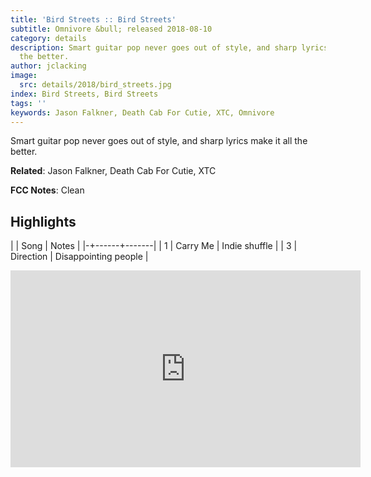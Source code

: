 ```yaml
---
title: 'Bird Streets :: Bird Streets'
subtitle: Omnivore &bull; released 2018-08-10
category: details
description: Smart guitar pop never goes out of style, and sharp lyrics make it all
  the better.
author: jclacking
image:
  src: details/2018/bird_streets.jpg
index: Bird Streets, Bird Streets
tags: ''
keywords: Jason Falkner, Death Cab For Cutie, XTC, Omnivore
---
```

Smart guitar pop never goes out of style, and sharp lyrics make it all the better.<!--more-->

**Related**: Jason Falkner, Death Cab For Cutie, XTC

**FCC Notes**: Clean

## Highlights

| | Song | Notes |
|-+------+-------|
| 1 | Carry Me | Indie shuffle |
| 3 | Direction | Disappointing people |

<div class="tlo-detail-video"><iframe width="560" height="315" src="https://www.youtube.com/embed/iwAsv0RXbAw" frameborder="0" allow="autoplay; encrypted-media" allowfullscreen></iframe></div>

